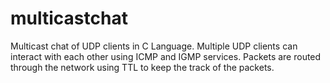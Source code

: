 # multicastchat
Multicast chat of UDP clients in C Language.
Multiple UDP clients can interact with each other using ICMP and IGMP services.
Packets are routed through the network using TTL to keep the track of the packets.

